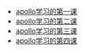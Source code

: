 - [apollo学习的第一课](https://blog.apollographql.com/full-stack-react-graphql-tutorial-582ac8d24e3b)
- [apollo学习的第二课](https://blog.apollographql.com/react-graphql-tutorial-part-2-server-99d0528c7928)
- [apollo学习的第三课](https://dev-blog.apollodata.com/react-graphql-tutorial-mutations-764d7ec23c15)
- [apollo学习的第四课](https://dev-blog.apollodata.com/tutorial-graphql-mutations-optimistic-ui-and-store-updates-f7b6b66bf0e2)